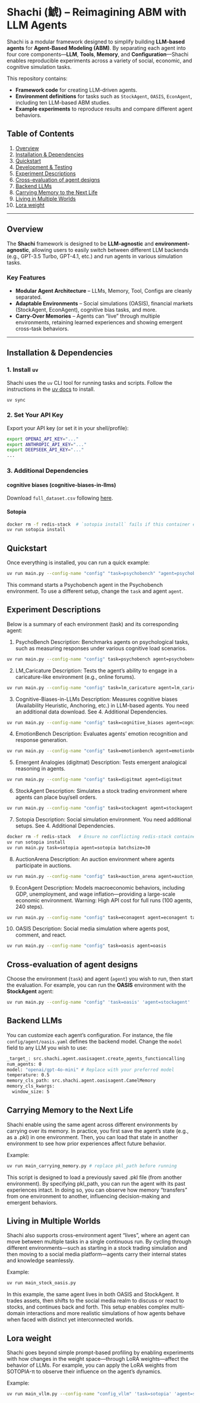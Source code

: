 # Shachi (鯱) – Reimagining ABM with LLM Agents

Shachi is a modular framework designed to simplify building **LLM-based agents** for **Agent-Based Modeling (ABM)**. By separating each agent into four core components—**LLM**, **Tools**, **Memory**, and **Configuration**—Shachi enables reproducible experiments across a variety of social, economic, and cognitive simulation tasks.

This repository contains:
- **Framework code** for creating LLM-driven agents.
- **Environment definitions** for tasks such as `StockAgent`, `OASIS`, `EconAgent`, including ten LLM-based ABM studies.
- **Example experiments** to reproduce results and compare different agent behaviors.

## Table of Contents
1. [Overview](#overview)
2. [Installation & Dependencies](#installation--dependencies)
3. [Quickstart](#quickstart)
4. [Development & Testing](#development--testing)
5. [Experiment Descriptions](#experiment-descriptions)
6. [Cross-evaluation of agent designs](#cross-evaluation-of-agent-designs)
7. [Backend LLMs](#backend-llms)
8. [Carrying Memory to the Next Life](#carrying-memory-to-the-next-life)
9. [Living in Multiple Worlds](#living-in-multiple-worlds)
10. [Lora weight](#lora-weight)

---

## Overview

The **Shachi** framework is designed to be **LLM-agnostic** and **environment-agnostic**, allowing users to easily switch between different LLM backends (e.g., GPT-3.5 Turbo, GPT-4.1, etc.) and run agents in various simulation tasks.

### Key Features
- **Modular Agent Architecture** – LLMs, Memory, Tool, Configs are cleanly separated.
- **Adaptable Environments** – Social simulations (OASIS), financial markets (StockAgent, EconAgent), cognitive bias tasks, and more.
- **Carry-Over Memories** – Agents can “live” through multiple environments, retaining learned experiences and showing emergent cross-task behaviors.

---

## Installation & Dependencies

### 1. Install `uv`
Shachi uses the `uv` CLI tool for running tasks and scripts. Follow the instructions in the [uv docs](https://docs.astral.sh/uv/getting-started/installation/) to install.
```bash
uv sync
```

### 2. Set Your API Key
Export your API key (or set it in your shell/profile):

```bash
export OPENAI_API_KEY="..."
export ANTHROPIC_API_KEY="..."
export DEEPSEEK_API_KEY="..."
...
```

### 3. Additional Dependencies
#### cognitive biases (cognitive-biases-in-llms)
Download `full_dataset.csv` following [here](https://github.com/simonmalberg/cognitive-biases-in-llms).

#### Sotopia
```bash
docker rm -f redis-stack  # `sotopia install` fails if this container exists
uv run sotopia install
```



## Quickstart
Once everything is installed, you can run a quick example:

```bash
uv run main.py --config-name "config" "task=psychobench" "agent=psychobench"
```
This command starts a Psychobench agent in the Psychobench environment. To use a different setup, change the `task` and agent `agent`.


## Experiment Descriptions
Below is a summary of each environment (task) and its corresponding agent:

1. PsychoBench
Description: Benchmarks agents on psychological tasks, such as measuring responses under various cognitive load scenarios.

```bash
uv run main.py --config-name "config" task=psychobench agent=psychobench
```

2. LM_Caricature
Description: Tests the agent’s ability to engage in a caricature-like environment (e.g., online forums).

```bash
uv run main.py --config-name "config" task=lm_caricature agent=lm_caricature task.scenario=onlineforum
```

3. Cognitive-Biases-in-LLMs
Description: Measures cognitive biases (Availability Heuristic, Anchoring, etc.) in LLM-based agents.
You need an additional data download. See 4. Additional Dependencies.

```bash
uv run main.py --config-name "config" task=cognitive_biases agent=cognitive_biases
```

4. EmotionBench
Description: Evaluates agents’ emotion recognition and response generation.

```bash
uv run main.py --config-name "config" task=emotionbench agent=emotionbench
```

5. Emergent Analogies (digitmat)
Description: Tests emergent analogical reasoning in agents.

```bash
uv run main.py --config-name "config" task=digitmat agent=digitmat
```

6. StockAgent
Description: Simulates a stock trading environment where agents can place buy/sell orders.

```bash
uv run main.py --config-name "config" task=stockagent agent=stockagent
```

7. Sotopia
Description: Social simulation environment.
You need additional setups. See 4. Additional Dependencies.

```bash
docker rm -f redis-stack   # Ensure no conflicting redis-stack container
uv run sotopia install
uv run main.py task=sotopia agent=sotopia batchsize=30
```

8. AuctionArena
Description: An auction environment where agents participate in auctions.

```bash
uv run main.py --config-name "config" task=auction_arena agent=auction_arena
```

9. EconAgent
Description: Models macroeconomic behaviors, including GDP, unemployment, and wage inflation—providing a large-scale economic environment. 
Warning: High API cost for full runs (100 agents, 240 steps).

```bash
uv run main.py --config-name "config" task=econagent agent=econagent task.episode_length=240 task.num_agents=100
```

10. OASIS
Description: Social media simulation where agents post, comment, and react.

```bash
uv run main.py --config-name "config" task=oasis agent=oasis
```

## Cross-evaluation of agent designs
Choose the environment (`task`) and agent (`agent`) you wish to run, then start the evaluation. For example, you can run the **OASIS** environment with the **StockAgent** agent:

```bash
uv run main.py --config-name "config" 'task=oasis' 'agent=stockagent'
```

## Backend LLMs
You can customize each agent’s configuration.
For instance, the file `config/agent/oasis.yaml` defines the backend model.
Change the `model` field to any LLM you wish to use:
```bash
_target_: src.shachi.agent.oasisagent.create_agents_functioncalling
num_agents: 0
model: "openai/gpt-4o-mini" # Replace with your preferred model
temperature: 0.5
memory_cls_path: src.shachi.agent.oasisagent.CamelMemory
memory_cls_kwargs:
  window_size: 5
```

## Carrying Memory to the Next Life
Shachi enable using the same agent across different environments by carrying over its memory. In practice, you first save the agent’s state (e.g., as a .pkl) in one environment. Then, you can load that state in another environment to see how prior experiences affect future behavior.

Example: 
```bash
uv run main_carrying_memory.py # replace pkl_path before running
```

This script is designed to load a previously saved .pkl file (from another environment). By specifying pkl_path, you can run the agent with its past experiences intact. In doing so, you can observe how memory “transfers” from one environment to another, influencing decision-making and emergent behaviors.

## Living in Multiple Worlds
Shachi also supports cross-environment agent “lives”, where an agent can move between multiple tasks in a single continuous run. By cycling through different environments—such as starting in a stock trading simulation and then moving to a social media platform—agents carry their internal states and knowledge seamlessly.


Example: 
```bash
uv run main_stock_oasis.py
```
In this example, the same agent lives in both OASIS and StockAgent. It trades assets, then shifts to the social media realm to discuss or react to stocks, and continues back and forth. This setup enables complex multi-domain interactions and more realistic simulations of how agents behave when faced with distinct yet interconnected worlds.

## Lora weight
Shachi goes beyond simple prompt-based profiling by enabling experiments with how changes in the weight space—through LoRA weights—affect the behavior of LLMs. 
For example, you can apply the LoRA weights from SOTOPIA-π to observe their influence on the agent’s dynamics.


Example: 
```bash
uv run main_vllm.py --config-name "config_vllm" 'task=sotopia' 'agent=sotopia_vllm' 'launcher/vllm=sotopia_pi'
```




